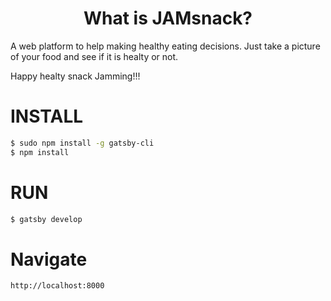 <h1 align="center">
  What is JAMsnack?
</h1>

A web platform to help making healthy eating decisions. Just take a picture of your food and see if it is healty or not.

Happy healty snack Jamming!!!

INSTALL
=======

```bash
$ sudo npm install -g gatsby-cli
$ npm install
```

RUN
=======

```bash
$ gatsby develop
```

Navigate
=======

```html
http://localhost:8000
```